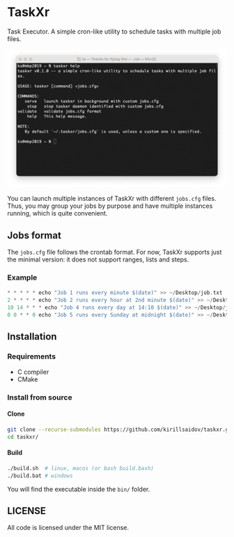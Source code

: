 # TaskXr
Task Executor. A simple cron-like utility to schedule tasks with multiple job files.

<img src="imgs/screenshot.png" width="720">

You can launch multiple instances of TaskXr with different `jobs.cfg` files. Thus, you may group your jobs by purpose and have multiple instances running, which is quite convenient. 

## Jobs format
The `jobs.cfg` file follows the crontab format. For now, TaskXr supports just the minimal version: it does not support ranges, lists and steps.

### Example
```c
* * * * * echo "Job 1 runs every minute $(date)" >> ~/Desktop/job.txt
2 * * * * echo "Job 2 runs every hour at 2nd minute $(date)" >> ~/Desktop/job.txt
10 14 * * * echo "Job 4 runs every day at 14:10 $(date)" >> ~/Desktop/job.txt
0 0 * * 0 echo "Job 5 runs every Sunday at midnight $(date)" >> ~/Desktop/job.txt
```

## Installation
### Requirements
* C compiler
* CMake

### Install from source
#### Clone
```sh
git clone --recurse-submodules https://github.com/kirillsaidov/taskxr.git
cd taskxr/
```

#### Build
```sh
./build.sh  # linux, macos (or bash build.bash)
./build.bat # windows
```
You will find the executable inside the `bin/` folder. 

## LICENSE
All code is licensed under the MIT license.

